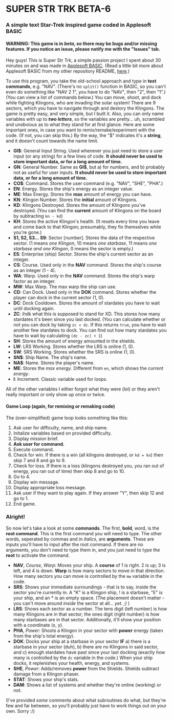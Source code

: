 # SUPER STR TRK BETA-6

### A simple text Star-Trek inspired game coded in Applesoft BASIC

#### WARNING: This game is in *beta*, so there may be bugs and/or missing features. If you notice an issue, please notify me with the "Issues" tab.

Hey guys! This is Super Str Trk, a simple passion project I spent about 30 minutes on and was made in [Applesoft BASIC](https://calormen.com/jsbasic/ "Applesoft BASIC Emulator"). (Read a little bit more about Applesoft BASIC from my other repository README, [here](https://github.com/EgamerCreations/APPLESOFT_BASIC/blob/main/README.md "My other Applesoft BASIC repository").)

To use this program, you take the old-school approach and type in **text commands**, e.g. "NAV". (There's no `split()` function in BASIC, so you can't even do something like "NAV 2 1", you have to do "NAV", then "2", then "1".) (You can view a list of commands below.) You can move, shoot, and dock while fighting Klingons, who are invading the solar system! There are 9 sectors, which you have to navigate through and destory the Klingons. The game is pretty easy, and very simple, but I built it. Also, you can only name variables with up to ***two letters***, so the variables are pretty... uh, scrambled and unobvious as to what they stand for at first glance. Here are some important ones, in case you want to remix/remake/experiment with the code. (If not, you can skip this.) By the way, the "$" indicates it's a **string**, and it doesn't count towards the name limit.

- **GI$**: General Input String. Used whenever you just need to store a user input (or any string) for a few lines of code. **It should never be used to store important data, or for a long amount of time.**
- **GN**: General Number. Same as **GI$**, but a) for numbers, and b) probably not as useful for user inputs. **It should never be used to store important data, or for a long amount of time.**
- **CO$**: Command. Stores the user command (e.g. "NAV", "SHE", "PHA".)
- **EN**: Energy. Stores the ship's energy as an integer value.
- **ME**: Max Energy. Stores the **max** amount of energy you can have.
- **KN**: Klingon Number. Stores the **initial** amount of Klingons.
- **KD**: Klingons Destroyed. Stores the amount of Klingons you've destroyed. (You can find the **current** amount of Klingons on the board by subtracting `kn - kd`)
- **KH**: Stores the active Klingon's health. (It resets every time you leave and come back to that Klingon; presumably, they fix themselves while you're gone.)
- **S1, S2, S3... S9**: Sector [number]. Stores the data of the respective sector. (1 means *one Klingon*, 10 means *one starbase*, 11 means *one starbase and one Klingon*, 0 means the sector is empty.)
- **ES**: Enterprise (ship) Sector. Stores the ship's current sector as an integer.
- **CS**: Course. Used only in the **NAV** command. Stores the ship's course as an integer (1 - 4).
- **WA**: Warp. Used only in the **NAV** command. Stores the ship's warp factor as an integer.
- **MW**: Max Warp. The max warp the ship can use.
- **CD**: Can Dock. Used only in the **DOK** command. Stores whether the player can dock in the current sector (1, 0).
- **DC**: Dock Cooldown. Stores the amount of stardates you have to wait until docking again.
- **ZC**: ihdk what this is supposed to stand for XD. This stores how many stardates it's been since you last docked. (You can calculate whether or not you can dock by taking `zc < dc`. If this returns `true`, you have to wait another few stardates to dock. You can find out how many stardates you have to wait by calculating `(dc - zc) + 1`)
- **SH**: Stores the amount of energy amounted in the shields.
- **LW**: LRS Working. Stores whether the LRS is online (1, 0).
- **SW**: SRS Working. Stores whether the SRS is online (1, 0).
- **SN$**: Ship Name. The ship's name.
- **NA$**: Name. Stores the player's name.
- **ME**: Stores the *max energy*. Different from `en`, which shows the *current energy*.
- **I**: Increment. Classic variable used for loops.

All of the other variables I either forgot what they were (lol) or they aren't really important or only show up once or twice.

#### Game Loop (again, for remixing or remaking code)


The (over-simplified) game loop looks something like this:

1. Ask user for difficulty, name, and ship name.
2. Initalize variables based on provided difficulty.
3. Display mission brief.
4. **Ask user for command.**
5. Execute command.
6. Check for win. If there is a win (all klingons destroyed, or `kd = kn`) then skip 7 and 8 and go to 9.
7. Check for loss. If there is a loss (klingons destroyed you, you ran out of energy, you ran out of time) then skip 8 and go to 10.
8. Go to 4.
9. Display win message.
10. Display appropriate loss message.
11. Ask user if they want to play again. If they answer "Y", then skip 12 and go to 1.
12. End game.

### Alright!


So now let's take a look at some **commands**. The first, **bold**, word, is the **root command**. This is the first command you will need to type. The other words, seperated by commas and in *italics*, are **arguments**. These are inputs you'll have to input after the root command. If there are no arguments, you don't need to type them in, and you just need to type the **root** to activate the command.


- **NAV**, *Course, Warp*: Moves your ship. A **course** of 1 is right. 2 is up; 3 is left, and 4 is down. **Warp** is how many sectors to move in that direction. How many sectors you can move is controlled by the `mw` variable in the code.
- **SRS**: Shows your immediate surroundings - that is to say, inside the sector you're currently in. A "K" is a Klingon ship, ! is a starbase, "E" is your ship, and an * is an empty space. (The placement doesn't matter - you can't move around *inside* the sector at all... *yet. ;)* )
- **LRS**: Shows each sector as a number. The tens digit (left number) is how many Klingons are in that sector; the ones digit (right number) is how many starbases are in that sector. Additionally, it'll show your position with a coordinate (x, y).
- **PHA**, *Power*: Shoots a Klingon in your sector with **power** energy (taken from the ship's total energy).
- **DOK**: Docks your ship at a starbase in your sector **IF** a) there is a starbase in your sector (duh), b) there are no Klingons in said sector, and c) enough stardates have past since your last docking (exactly how many is controlled by the `dc` variable in the code.) When your ship docks, it replenishes your health, energy, and systems. 
- **SHE**, *Power*: Adds/removes **power** from the Shields. Shields subtract damage from a Klingon phaser.
- **STAT**: Shows your ship's stats.
- **DAM**: Shows a list of systems and whether they're online (working) or not.


(I've provided *some* comments about what subroutines do what, but they're few and far between, so you'll probably just have to work things out on your own. Sorry :/)
